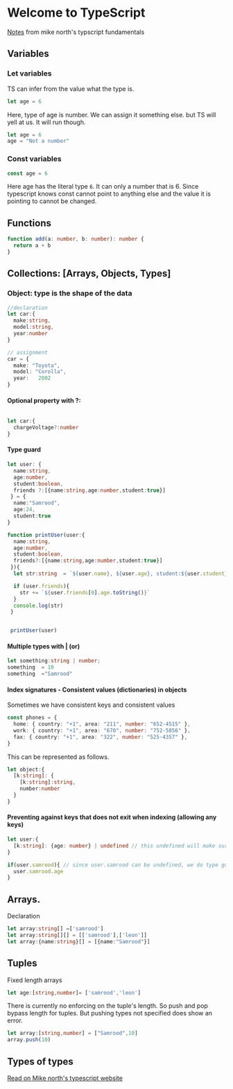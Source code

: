 # Welcome to TypeScript

[Notes](https://www.typescript-training.com/course/fundamentals-v3) from mike north's typscript fundamentals 
## Variables
### Let variables
TS can infer from the value what the type is.

```ts
let age = 6
```

Here, type of age is number.
We can assign it something else. but TS will yell at us. It will run though.

```ts
let age = 6
age = "Not a number"
```
### Const variables

```js
const age = 6
```
Here age has the literal type `6`. It can only a number that is 6. Since typescript knows const cannot point to anything else and the value it is pointing to cannot be changed.

## Functions

```ts
function add(a: number, b: number): number {
  return a + b
}
```
## Collections: [Arrays, Objects, Types]

### Object: type is the shape of the data

```ts
//declaration
let car:{
  make:string,
  model:string,
  year:number
}

// assignment
car = {
  make: "Toyota",
  model: "Corolla",
  year:   2002
}
```

#### Optional property with ?:
```ts

let car:{
  chargeVoltage?:number
}
```
#### Type guard

```ts
let user: {
  name:string,
  age:number,
  student:boolean,
  friends ?:[{name:string,age:number,student:true}]
 } = {
  name:"Samrood",
  age:24,
  student:true
}

function printUser(user:{
  name:string,
  age:number,
  student:boolean,
  friends?:[{name:string,age:number,student:true}]
 }){
  let str:string  = `${user.name}, ${user.age}, student:${user.student}`

  if (user.friends){
    str += `${user.friends[0].age.toString()}`
  }
  console.log(str)
 }


 printUser(user)

```

#### Multiple types with | (or)
```ts
let something:string | number;
something  = 10
something  ="Samrood"
```

#### Index signatures - Consistent values (dictionaries) in objects
Sometimes we have consistent  keys and consistent values

```ts
const phones = {
  home: { country: "+1", area: "211", number: "652-4515" },
  work: { country: "+1", area: "670", number: "752-5856" },
  fax: { country: "+1", area: "322", number: "525-4357" },
}
```
This can be represented as follows.

```ts
let object:{
  [k:string]: {
    [k:string]:string,
    number:number
  }
}
```
#### Preventing against keys that does not exit when indexing (allowing any keys)

```ts
let user:{
  [k:string]: {age: number} | undefined // this undefined will make sure we are type guarding against possible undefined when retrieving a key that does not exist
}
```

```ts
if(user.samrood){ // since user.samrood can be undefined, we do type guarding here.
  user.samrood.age
}
```

## Arrays.


Declaration
```ts
let array:string[] =['samrood']
let array:string[][] = [['samrood'],['leon']]
let array:{name:string}[] = [{name:"Samrood"}]
```

## Tuples
Fixed length arrays
```ts
let age:[string,number]= ['samrood','leon']
```

There is currently no enforcing on the tuple's length. So push and pop bypass length for tuples.
But pushing types not specified does show an error.
```ts
let array:[string,number] = ["Samrood",10]
array.push(10)
```

## Types of types
[Read on Mike north's typescript website](https://www.typescript-training.com/course/fundamentals-v3/05-structural-vs-nominal-types/)
